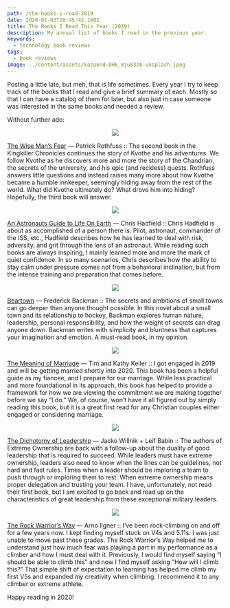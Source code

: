 ```yaml
---
path: /the-books-i-read-2019
date: 2020-01-03T20:45:42.160Z
title: The Books I Read This Year (2019)
description: My annual list of books I read in the previous year.
keywords:
  - technology book reviews
tags:
  - book reviews
image: ../content/assets/kazuend-DHk_mju83z0-unsplash.jpeg
---
```

Posting a little late, but meh, that is life sometimes. Every year I try to keep track of the books that I read and give a brief summary of each. Mostly so that I can have a catalog of them for later, but also just in case someone was interested in the same books and needed a review.

Without further ado:

<center> 

![](https://miro.medium.com/max/310/1*xybNcWZHimTPT_0UZc5T3w.jpeg)

</center>

[The Wise Man’s Fear](https://www.amazon.com/Wise-Mans-Fear-Kingkiller-Chronicles/dp/0756404738/ref=tmm_hrd_swatch_0?_encoding=UTF8&qid=&sr=) — Patrick Rothfuss :: The second book in the Kingkiller Chronicles continues the story of Kvothe and his adventures. We follow Kvothe as he discovers more and more the story of the Chandrian, the secrets of the university, and his epic (and reckless) quests. Rothfuss answers little questions and instead raises many more about how Kvothe became a humble innkeeper, seemingly hiding away from the rest of the world. What did Kvothe ultimately do? What drove him into hiding? Hopefully, the third book will answer.

<center> 

![](https://miro.medium.com/max/326/1*t7OgHwQUlEi4xOo2O5Hj3A.jpeg)

</center>

[An Astronauts Guide to Life On Earth](https://www.amazon.com/Astronauts-Guide-Life-Earth-Determination/dp/0316253030/ref=sr_1_1?crid=24FOQCXV2JWD2&keywords=an+astronauts+guide+to+life+on+earth&qid=1577916896&s=books&sprefix=an+as%2Cstripbooks%2C150&sr=1-1) — Chris Hadfield :: Chris Hadfield is about as accomplished of a person there is. Pilot, astronaut, commander of the ISS, etc., Hadfield describes how he has learned to deal with risk, adversity, and grit through the lens of an astronaut. While reading such books are always inspiring, I mainly learned more and more the mark of quiet confidence. In so many scenarios, Chris describes how the ability to stay calm under pressure comes not from a behavioral inclination, but from the intense training and preparation that comes before.

<center> 

![](https://miro.medium.com/max/324/1*A5Abeep-DhkTiNlQrofweg.jpeg)

</center>

[Beartown](https://www.amazon.com/Beartown-Novel-Fredrik-Backman/dp/150116077X/ref=sr_1_1?keywords=beartown&qid=1577917178&s=books&sr=1-1) — Frederick Backman :: The secrets and ambitions of small towns can go deeper than anyone thought possible. In this novel about a small town and its relationship to hockey, Backman explores human nature, leadership, personal responsibility, and how the weight of secrets can drag anyone down. Backman writes with simplicity and bluntness that captures your imagination and emotion. A must-read book, in my opinion.

<center> 

![](https://miro.medium.com/max/315/1*TJ7SXbXEifZ8NkQVFv-nAw.jpeg)

</center>

[The Meaning of Marriage](https://www.amazon.com/Meaning-Marriage-Facing-Complexities-Commitment/dp/1594631875/ref=sr_1_1?crid=1KPIINYK8VRVB&keywords=the+meaning+of+marriage+tim+keller&qid=1577917453&s=books&sprefix=the+meaning+of+%2Cstripbooks%2C160&sr=1-1) — Tim and Kathy Keller :: I got engaged in 2019 and will be getting married shortly into 2020. This book has been a helpful guide as my fiancee, and I prepare for our marriage. While less practical and more foundational in its approach, this book has helped to provide a framework for how we are viewing the commitment we are making together before we say “I do.” We, of course, won’t have it all figured out by simply reading this book, but it is a great first read for any Christian couples either engaged or considering marriage.

<center> 

![](https://miro.medium.com/max/324/1*XIediIKl25fqD4qLQg54sA.jpeg)

</center>

[The Dichotomy of Leadership](https://www.amazon.com/Dichotomy-Leadership-Balancing-Challenges-Ownership/dp/1250195772/ref=sr_1_2?keywords=The+Dichotomy+of+Leadership&qid=1577918055&s=books&sr=1-2) — Jacko Willnik + Leif Babin :: The authors of Extreme Ownership are back with a follow-up about the duality of good leadership that is required to succeed. While leaders must have extreme ownership, leaders also need to know when the lines can be guidelines, not hard and fast rules. Times when a leader should be imploring a team to push through or imploring them to rest. When extreme ownership means proper delegation and trusting your team. I have, unfortunately, not read their first book, but I am excited to go back and read up on the characteristics of great leadership from these exceptional military leaders.

<center> 

![](https://miro.medium.com/max/337/1*HTApRkBY35VaisBGnAQJ0A.jpeg)

</center>

[The Rock Warrior’s Way](https://www.amazon.com/Rock-Warriors-Way-Training-Climbers/dp/0974011215/ref=sr_1_1?crid=ZIGTQCTAZKKO&keywords=the+rock+warriors+way&qid=1577918306&s=books&sprefix=the+rock+war%2Cstripbooks%2C153&sr=1-1) — Arno Ilgner :: I’ve been rock-climbing on and off for a few years now. I kept finding myself stuck on V4s and 5.11s. I was just unable to move past these grades. The Rock Warrior’s Way helped me to understand just how much fear was playing a part in my performance as a climber and how I must deal with it. Previously, I would find myself saying “I should be able to climb this” and now I find myself asking “How will I climb this?” That simple shift of expectation to learning has helped me climb my first V5s and expanded my creativity when climbing. I recommend it to any climber or extreme athlete.

Happy reading in 2020!